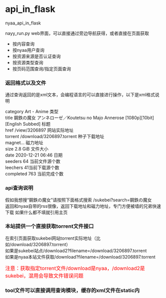 # api_in_flask
nyaa_api_in_flask


nayy_run.py web界面，可以直接通过旁边导航获得，或者直接在页面获取

<ul>
                                    <li>按内容查询</li>
                                    <li>按nyaa用户查询</li>
                                    <li>按资源来源是否认证查询</li>
                                    <li>按资源类型查询</li>
                                    <li>按页码范围查询/指定页面查询</li>
                                </ul>
                                <h3>返回格式以及文件</h3>
                                <p>通过查询返回的是xml文本，会编程语言的可以直接进行操作，以下是xml格式说明</p>
                                <p>category Art - Anime 类型<br>
                                    title 鋼鉄の魔女 アンネローゼ／Koutetsu no Majo Annerose [1080p][10bit][English Subbed] 标题 <br>
                                    href /view/3206897 网站实际地址<br>
                                    torrent /download/3206897.torrent 种子下载地址<br>
                                    magnet... 磁力地址<br>
                                    size 2.8 GiB 文件大小<br>
                                    date 2020-12-21 06:46 日期<br>
                                    seeders 64 当前文件源个数<br>
                                    leechers 41当前下载源个数<br>
                                    completed 763 当前完成个数</p>

<h3>api查询说明</h3>

<p>假如我想搜“鋼鉄の魔女”请按照下面格式搜索 /sukebei?search=鋼鉄の魔女<br>返回和nyaa自带的rss很像，返回下载地址和磁力地址，专门方便被墙的兄弟快速下载 如果什么都不填就引用主页</p>

<h3>本站提供一个直接获取torrent文件接口</h3>

<p>在索引页面获取sukebei网站torrent实际地址（比如/download/3206897.torrent）<br>如果是sukebei站点/download2?filename=/download/3206897.torrent<br>如果是nyaa本站文件获取/download?filename=/download/3206897.torrent</p>
<font size="3" color="red">注意：获取指定torrent文件/download是nyaa，/download2是sukebei，混用会导致文件错误问题</font>

<h3>tool文件可以直接调用查询模块，缓存的xml文件在static内</h3>

